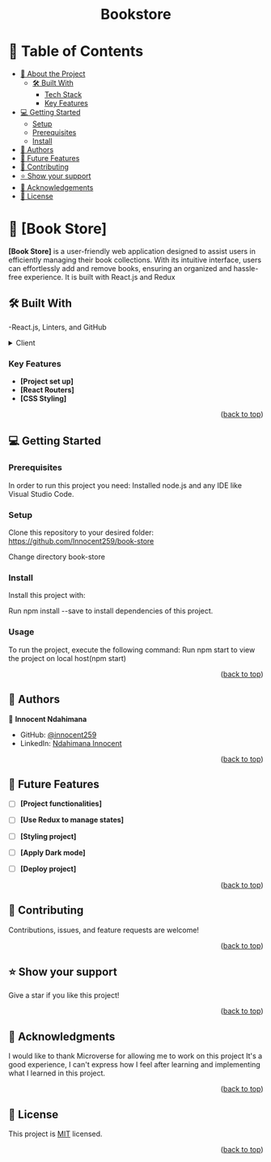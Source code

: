 <a name="readme-top"></a>

<div align="center">
  <br/>
  <h1><b>Bookstore</b></h1>
</div>

# 📗 Table of Contents

- [📖 About the Project](#about-project)
  - [🛠 Built With](#built-with)
    - [Tech Stack](#tech-stack)
    - [Key Features](#key-features)
- [💻 Getting Started](#getting-started)
  - [Setup](#setup)
  - [Prerequisites](#prerequisites)
  - [Install](#install)
- [👥 Authors](#authors)
- [🔭 Future Features](#future-features)
- [🤝 Contributing](#contributing)
- [⭐️ Show your support](#support)
- [🙏 Acknowledgements](#acknowledgements)
- [📝 License](#license)

# 📖 [Book Store] <a name="about-project"></a>

**[Book Store]** is a user-friendly web application designed to assist users in efficiently managing their book collections. With its intuitive interface, users can effortlessly add and remove books, ensuring an organized and hassle-free experience. It is built with React.js and Redux

## 🛠 Built With <a name="built-with"></a>

-React.js, Linters, and GitHub

<details>
  <summary>Client</summary>
  <ul>
    <li><a href="https://legacy.reactjs.org/">React</a></li>
    <li>Technologies used Git, Github, and linters</li>
  </ul>
</details>


### Key Features <a name="key-features"></a>

- **[Project set up]**
- **[React Routers]**
- **[CSS Styling]**

<p align="right">(<a href="#readme-top">back to top</a>)</p>

## 💻 Getting Started <a name="getting-started"></a>

### Prerequisites

In order to run this project you need: 
Installed node.js and any IDE like Visual Studio Code.

### Setup

Clone this repository to your desired folder:
https://github.com/Innocent259/book-store

Change directory book-store
### Install

Install this project with:

Run npm install --save to install dependencies of this project.

### Usage

To run the project, execute the following command:
Run npm start to view the project on local host(npm start) 

<p align="right">(<a href="#readme-top">back to top</a>)</p>

## 👥 Authors <a name="authors"></a>

👤 **Innocent Ndahimana**

- GitHub: [@innocent259](https://github.com/Innocent259)
- LinkedIn: [Ndahimana Innocent](https://www.linkedin.com/in/innocent-ndahimana-b4b870245/)

<p align="right">(<a href="#readme-top">back to top</a>)</p>

## 🔭 Future Features <a name="future-features"></a>

- [ ] **[Project functionalities]**
- [ ] **[Use Redux to manage states]**
- [ ] **[Styling project]**
- [ ] **[Apply Dark mode]**
- [ ] **[Deploy project]**


<p align="right">(<a href="#readme-top">back to top</a>)</p>

## 🤝 Contributing <a name="contributing"></a>

Contributions, issues, and feature requests are welcome!

<p align="right">(<a href="#readme-top">back to top</a>)</p>

## ⭐️ Show your support <a name="support"></a>

Give a star if you like this project!

<p align="right">(<a href="#readme-top">back to top</a>)</p>

## 🙏 Acknowledgments <a name="acknowledgements"></a>

I would like to thank Microverse for allowing me to work on this project 
It's a good experience, I can't express how I feel after learning and implementing what I learned in this project.

<p align="right">(<a href="#readme-top">back to top</a>)</p>

## 📝 License <a name="license"></a>

This project is [MIT](MIT.md) licensed.

<p align="right">(<a href="#readme-top">back to top</a>)</p>